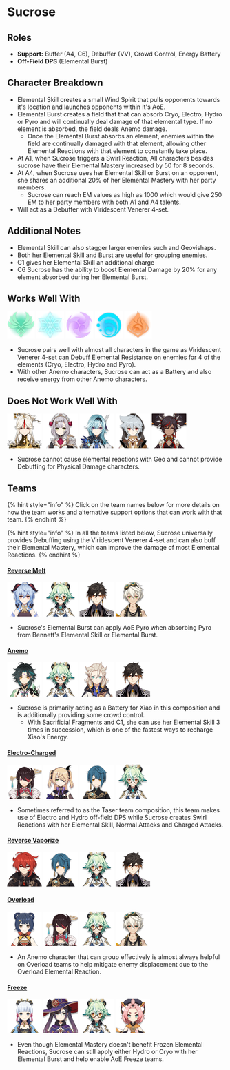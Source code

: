 # Sucrose

## Roles

* **Support:** Buffer \(A4, C6\), Debuffer \(VV\), Crowd Control, Energy Battery
* **Off-Field DPS** \(Elemental Burst\)

## Character Breakdown

* Elemental Skill creates a small Wind Spirit that pulls opponents towards it's location and launches opponents within it's AoE.
* Elemental Burst creates a field that that can absorb Cryo, Electro, Hydro or Pyro and will continually deal damage of that elemental type. If no element is absorbed, the field deals Anemo damage.
  * Once the Elemental Burst absorbs an element, enemies within the field are continually damaged with that element, allowing other Elemental Reactions with that element to constantly take place.
* At A1, when Sucrose triggers a Swirl Reaction, All characters besides sucrose have their Elemental Mastery increased by 50 for 8 seconds.
* At A4, when Sucrose uses her Elemental Skill or Burst on an opponent, she shares an additional 20% of her Elemental Mastery with her party members.
  * Sucrose can reach EM values as high as 1000 which would give 250 EM to her party members with both A1 and A4 talents.
* Will act as a Debuffer with Viridescent Venerer 4-set.

## **Additional Notes**

* Elemental Skill can also stagger larger enemies such and Geovishaps.
* Both her Elemental Skill and Burst are useful for grouping enemies.
* C1 gives her Elemental Skill an additional charge
* C6 Sucrose has the ability to boost Elemental Damage by 20% for any element absorbed during her Elemental Burst.

## Works Well With

  ![](../../.gitbook/assets/element_anemo.webp) ![](../../.gitbook/assets/element_cryo.webp) ![](../../.gitbook/assets/element_electro.webp) ![](../../.gitbook/assets/element_hydro.webp) ![](../../.gitbook/assets/element_pyro.webp) 

* Sucrose pairs well with almost all characters in the game as Viridescent Venerer 4-set can Debuff Elemental Resistance on enemies for 4 of the elements \(Cryo, Electro, Hydro and Pyro\).
* With other Anemo characters, Sucrose can act as a Battery and also receive energy from other Anemo characters.

## Does Not Work Well With

 ![](../../.gitbook/assets/ui_avataricon_ningguang.png) ![](../../.gitbook/assets/ui_avataricon_noelle.png) ![](../../.gitbook/assets/ui_avataricon_eula.png) ![](../../.gitbook/assets/ui_avataricon_razor.png) ![](../../.gitbook/assets/ui_avataricon_xinyan.png) 

* Sucrose cannot cause elemental reactions with Geo and cannot provide Debuffing for Physical Damage characters.

## Teams

{% hint style="info" %}
Click on the team names below for more details on how the team works and alternative support options that can work with that team.
{% endhint %}

{% hint style="info" %}
In all the teams listed below, Sucrose universally provides Debuffing using the Viridescent Venerer 4-set and can also buff their Elemental Mastery, which can improve the damage of most Elemental Reactions.
{% endhint %}

#### [Reverse Melt](../../teams/reverse-melt.md)

![](../../.gitbook/assets/ui_avataricon_ganyu.png) ![](../../.gitbook/assets/ui_avataricon_sucrose.png) ![](../../.gitbook/assets/ui_avataricon_zhongli.png) ![](../../.gitbook/assets/ui_avataricon_bennett.png) 

* Sucrose's Elemental Burst can apply AoE Pyro when absorbing Pyro from Bennett's Elemental Skill or Elemental Burst.

#### [Anemo](./)

![](../../.gitbook/assets/ui_avataricon_xiao.png) ![](../../.gitbook/assets/ui_avataricon_sucrose.png) ![](../../.gitbook/assets/ui_avataricon_albedo.png) ![](../../.gitbook/assets/ui_avataricon_zhongli.png) 

* Sucrose is primarily acting as a Battery for Xiao in this composition and is additionally providing some crowd control.
  * With Sacrificial Fragments and C1, she can use her Elemental Skill 3 times in succession, which is one of the fastest ways to recharge Xiao's Energy.

#### [Electro-Charged](../../teams/electro-charged.md)

![](../../.gitbook/assets/ui_avataricon_beidou.png) ![](../../.gitbook/assets/ui_avataricon_fischl.png) ![](../../.gitbook/assets/ui_avataricon_xingqiu.png) ![](../../.gitbook/assets/ui_avataricon_sucrose.png) 

* Sometimes referred to as the Taser team composition, this team makes use of Electro and Hydro off-field DPS while Sucrose creates Swirl Reactions with her Elemental Skill, Normal Attacks and Charged Attacks.

#### [Reverse Vaporize](../../teams/reverse-vaporize.md)

![](../../.gitbook/assets/ui_avataricon_diluc.png) ![](../../.gitbook/assets/ui_avataricon_xingqiu.png) ![](../../.gitbook/assets/ui_avataricon_sucrose.png) ![](../../.gitbook/assets/ui_avataricon_zhongli.png) 

#### [Overload](../../teams/overload.md)

![](../../.gitbook/assets/ui_avataricon_xiangling.png) ![](../../.gitbook/assets/ui_avataricon_beidou.png) ![](../../.gitbook/assets/ui_avataricon_sucrose.png) ![](../../.gitbook/assets/ui_avataricon_bennett.png) 

* An Anemo character that can group effectively is almost always helpful on Overload teams to help mitigate enemy displacement due to the Overload Elemental Reaction.

#### [Freeze](../../teams/freeze.md)

![](../../.gitbook/assets/ui_avataricon_ayaka.png) ![](../../.gitbook/assets/ui_avataricon_mona.png) ![](../../.gitbook/assets/ui_avataricon_sucrose.png) ![](../../.gitbook/assets/ui_avataricon_diona.png) 

* Even though Elemental Mastery doesn't benefit Frozen Elemental Reactions, Sucrose can still apply either Hydro or Cryo with her Elemental Burst and help enable AoE Freeze teams.

